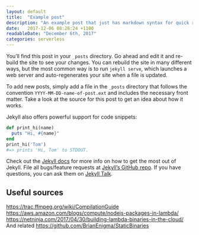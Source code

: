 ```yaml
---
layout: default
title:  "Example post"
description: "An example post that just has markdown syntax for quick reference"
date:   2017-12-06 08:28:24 +1100
readableDate: "December 6th, 2017"
categories: serverless
---
```


You’ll find this post in your `_posts` directory. Go ahead and edit it and re-build the site to see your changes. You can rebuild the site in many different ways, but the most common way is to run `jekyll serve`, which launches a web server and auto-regenerates your site when a file is updated.

To add new posts, simply add a file in the `_posts` directory that follows the convention `YYYY-MM-DD-name-of-post.ext` and includes the necessary front matter. Take a look at the source for this post to get an idea about how it works.

Jekyll also offers powerful support for code snippets:

```ruby
def print_hi(name)
  puts "Hi, #{name}"
end
print_hi('Tom')
#=> prints 'Hi, Tom' to STDOUT.
```

<script src="https://gist.github.com/twosmalltrees/f80f333dec63c7b28e16edb32d23b87f.js"></script>

Check out the [Jekyll docs][jekyll-docs] for more info on how to get the most out of Jekyll. File all bugs/feature requests at [Jekyll’s GitHub repo][jekyll-gh]. If you have questions, you can ask them on [Jekyll Talk][jekyll-talk].

[jekyll-docs]: https://jekyllrb.com/docs/home
[jekyll-gh]:   https://github.com/jekyll/jekyll
[jekyll-talk]: https://talk.jekyllrb.com/

Useful sources
-------------

https://trac.ffmpeg.org/wiki/CompilationGuide
https://aws.amazon.com/blogs/compute/nodejs-packages-in-lambda/
https://netninja.com/2017/04/30/building-lambda-binaries-in-the-cloud/
And related https://github.com/BrianEnigma/StaticBinaries